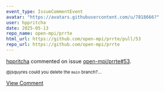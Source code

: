 ```yaml
---
event_type: IssueCommentEvent
avatar: "https://avatars.githubusercontent.com/u/7818666?"
user: hppritcha
date: 2025-05-13
repo_name: open-mpi/prrte
html_url: https://github.com/open-mpi/prrte/pull/53
repo_url: https://github.com/open-mpi/prrte
---
```


<a href='https://github.com/hppritcha' target='_blank'>hppritcha</a> commented on issue <a href='https://github.com/open-mpi/prrte/pull/53' target='_blank'>open-mpi/prrte#53</a>.

<small>@jsquyres could you delete the ```main``` branch?...</small>

<a href='https://github.com/open-mpi/prrte/pull/53' target='_blank'>View Comment</a>